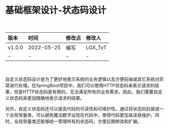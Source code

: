 # 基础框架设计-状态码设计

<br/>

| 版本   | 时间       | 修改点 | 修改人  |
| :----- | :--------- | :----- | :------ |
| v1.0.0 | 2022-05-25 | 编写   | LGX_TvT |
| -      | -          | -      | -       |

<br/>

自定义状态码设计是为了更好地表示系统的业务逻辑以及方便前端或其它系统对异常进行处理。在SpringBoot项目中，我们可以使用HTTP状态码来表示请求的结果，但是HTTP状态码是有限的，无法满足所有的业务需求。因此，我们需要自定义状态码来更加精确地表示请求的结果。

另外，自定义状态码还可以提高代码的可读性和可维护性。通过将状态码封装成一个全局常量类，可以避免魔法数字出现在代码中，使得代码更加易读易维护。同时，全局常量类还能够统一管理所有的状态码，方便后期修改和扩展。

